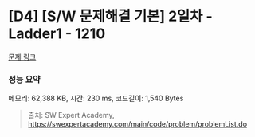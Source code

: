 # [D4] [S/W 문제해결 기본] 2일차 - Ladder1 - 1210 

[문제 링크](https://swexpertacademy.com/main/code/problem/problemDetail.do?contestProbId=AV14ABYKADACFAYh) 

### 성능 요약

메모리: 62,388 KB, 시간: 230 ms, 코드길이: 1,540 Bytes



> 출처: SW Expert Academy, https://swexpertacademy.com/main/code/problem/problemList.do
